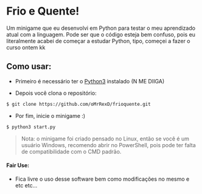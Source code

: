 # Frio e Quente!

Um minigame que eu desenvolvi em Python para testar o meu aprendizado atual com a linguagem.
Pode ser que o código esteja bem confuso, pois eu literalmente acabei de começar a estudar Python, tipo, começei a fazer o curso ontem kk

## Como usar:

- Primeiro é necessário ter o [Python3](https://www.python.org/downloads/) instalado (N ME DIIGA)

- Depois você clona o repositório:
```sh
$ git clone https://github.com/oMrRexD/frioquente.git
```

- Por fim, inicie o minigame :)
```sh
$ python3 start.py
```

> Nota: o minigame foi criado pensado no Linux, então se você é um usuário Windows, recomendo abrir no PowerShell, pois pode ter falta de compatibilidade com o CMD padrão.

#### Fair Use:
- Fica livre o uso desse software bem como modificações no mesmo e etc etc...
